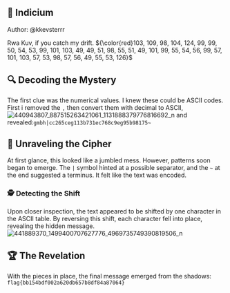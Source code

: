 ## 🚀 Indicium
Author: @kkevsterrr

Rwa Kuv, if you catch my drift.
${\color{red}103, 109, 98, 104, 124, 99, 99, 50, 54, 53, 99, 101, 103, 49, 49, 51, 98, 55, 51, 49, 101, 99, 55, 54, 56, 99, 57, 101, 103, 57, 53, 98, 57, 56, 49, 55, 53, 126}$

## 🔍 Decoding the Mystery
The first clue was the numerical values. I knew these could be ASCII codes. First i removed the `,` then convert them with decimal to ASCII, 
![440943807_887515263421061_1131888379776816692_n](https://github.com/MyBoss214/CTF-Writeups/assets/149683905/ce0be3b3-6071-439c-90ed-1e686bcc5487)
and revealed:`gmbh|cc265ceg113b731ec768c9eg95b98175~`


## 🧩 Unraveling the Cipher
At first glance, this looked like a jumbled mess. However, patterns soon began to emerge. The `|` symbol hinted at a possible separator, and the `~` at the end suggested a terminus. It felt like the text was encoded.

### 🕵️ Detecting the Shift
Upon closer inspection, the text appeared to be shifted by one character in the ASCII table. By reversing this shift, each character fell into place, revealing the hidden message.
![441889370_1499400707627776_4969735749390819506_n](https://github.com/MyBoss214/CTF-Writeups/assets/149683905/1b487e3c-7273-4317-9317-f81bed8442fb)

## 🏆 The Revelation
With the pieces in place, the final message emerged from the shadows: 
`flag{bb154bdf002a620db657b8df84a87064}`
